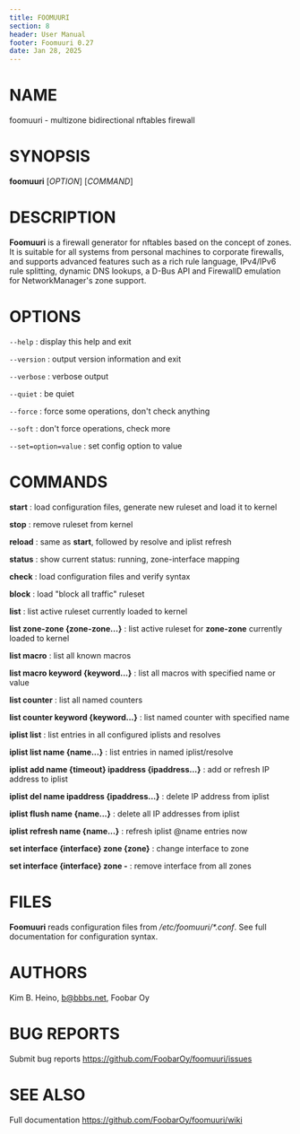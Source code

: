 ```yaml
---
title: FOOMUURI
section: 8
header: User Manual
footer: Foomuuri 0.27
date: Jan 28, 2025
---
```


# NAME

foomuuri - multizone bidirectional nftables firewall


# SYNOPSIS

**foomuuri** [*OPTION*] [*COMMAND*]


# DESCRIPTION

**Foomuuri** is a firewall generator for nftables based on the concept of
zones. It is suitable for all systems from personal machines to corporate
firewalls, and supports advanced features such as a rich rule language,
IPv4/IPv6 rule splitting, dynamic DNS lookups, a D-Bus API and FirewallD
emulation for NetworkManager's zone support.


# OPTIONS

`--help`
: display this help and exit

`--version`
: output version information and exit

`--verbose`
: verbose output

`--quiet`
: be quiet

`--force`
: force some operations, don't check anything

`--soft`
: don't force operations, check more

`--set=option=value`
: set config option to value

# COMMANDS

**start**
: load configuration files, generate new ruleset and load it to kernel

**stop**
: remove ruleset from kernel

**reload**
: same as **start**, followed by resolve and iplist refresh

**status**
: show current status: running, zone-interface mapping

**check**
: load configuration files and verify syntax

**block**
: load "block all traffic" ruleset

**list**
: list active ruleset currently loaded to kernel

**list zone-zone {zone-zone...}**
: list active ruleset for **zone-zone** currently loaded to kernel

**list macro**
: list all known macros

**list macro keyword {keyword...}**
: list all macros with specified name or value

**list counter**
: list all named counters

**list counter keyword {keyword...}**
: list named counter with specified name

**iplist list**
: list entries in all configured iplists and resolves

**iplist list name {name...}**
: list entries in named iplist/resolve

**iplist add name {timeout} ipaddress {ipaddress...}**
: add or refresh IP address to iplist

**iplist del name ipaddress {ipaddress...}**
: delete IP address from iplist

**iplist flush name {name...}**
: delete all IP addresses from iplist

**iplist refresh name {name...}**
: refresh iplist @name entries now

**set interface {interface} zone {zone}**
: change interface to zone

**set interface {interface} zone -**
: remove interface from all zones

# FILES

**Foomuuri** reads configuration files from */etc/foomuuri/\*.conf*.
See full documentation for configuration syntax.


# AUTHORS

Kim B. Heino, b@bbbs.net, Foobar Oy


# BUG REPORTS

Submit bug reports <https://github.com/FoobarOy/foomuuri/issues>


# SEE ALSO

Full documentation <https://github.com/FoobarOy/foomuuri/wiki>
